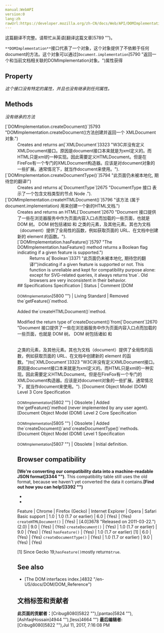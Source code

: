 ```yaml
---
manual:WebAPI
version:0
lang:zh
rawUrl:https://developer.mozilla.org/zh-CN/docs/Web/API/DOMImplementation
---
```




这篇翻译不完整。请帮忙从英语[翻译这篇文章]5789 "")。






`**DOMImplementation**`接口代表了一个对象，这个对象提供了不依赖于任何document的方法。这个对象可以通过[`Document.implementation`]5790 "返回一个和当前文档相关联的DOMImplementation对象。")属性获得


## Property<a name="Property"></a>


<em>这个接口没有特定的属性，并且也没有继承到任何属性。</em>


## Methods<a name="Methods"></a>


<em>没有继承的方法</em>

<dl><dt>[`DOMImplementation.createDocument()`]5793 "DOMImplementation.createDocument()方法创建并返回一个 XMLDocument对象.")</dt><dd>Creates and returns an[`XMLDocument`]3323 "W3C并没有定义XMLDocument接口。原因是document接口本来就是为xml定义的。而HTML只是xml的一种实现。因此需要定义HTMLDocument。但是在FireFox有一个专门的XMLDocument构造器。应该是对document对象的一些扩展。通常情况下，就当作document来使用。").</dd><dt>[`DOMImplementation.createDocumentType()`]5794 "此页面仍未被本地化, 期待您的翻译!")</dt><dd>Creates and returns a[`DocumentType`]2675 "DocumentType 接口 表示了一个包含文档类型的节点 Node .").</dd><dt>[`DOMImplementation.createHTMLDocument()`]5796 "该方法 (属于document.implementation) 用来创建一个新的HTML文档.")</dt><dd>Creates and returns an HTML[`Document`]2670 "Document 接口提供了一些在浏览器服务中作为页面内容入口点而加载的一些页面，也就是 DOM 树。 DOM 树包括诸如 <body> 和 <table> 之类的元素，及其他元素。其也为文档（document）提供了全局性的函数，例如获取页面的 URL、在文档中创建新的 element 的函数。").</dd><dt>[`DOMImplementation.hasFeature()`]5797 "The DOMImplementation.hasFeature() method returns a Boolean flag indicating if a given feature is supported.")</dt><dd>Returns a[`Boolean`]3371 "此页面仍未被本地化, 期待您的翻译!")indicating if a given feature is supported or not. This function is unreliable and kept for compatibility purpose alone: except for SVG-related queries, it always returns`true`. Old browsers are very inconsistent in their behavior.</dd></dl>
## Specifications<a name="Specifications"></a>
Specification | Status | Comment 
[DOM<br></br><small>DOMImplementation</small>]5800 "") | Living Standard | Removed the`getFeature()`method.<br></br>Added the`createHTMLDocument()`method.<br></br>Modified the return type of`createDocument()`from[`Document`]2670 "Document 接口提供了一些在浏览器服务中作为页面内容入口点而加载的一些页面，也就是 DOM 树。 DOM 树包括诸如 <body> 和 <table> 之类的元素，及其他元素。其也为文档（document）提供了全局性的函数，例如获取页面的 URL、在文档中创建新的 element 的函数。")to[`XMLDocument`]3323 "W3C并没有定义XMLDocument接口。原因是document接口本来就是为xml定义的。而HTML只是xml的一种实现。因此需要定义HTMLDocument。但是在FireFox有一个专门的XMLDocument构造器。应该是对document对象的一些扩展。通常情况下，就当作document来使用。"). 
[Document Object Model (DOM) Level 3 Core Specification<br></br><small>DOMImplementation</small>]5802 "") | Obsolete | Added the`getFeature()`method (never implemented by any user agent). 
[Document Object Model (DOM) Level 2 Core Specification<br></br><small>DOMImplementation</small>]5805 "") | Obsolete | Added the`createDocument()`and`createDocumentType()`methods. 
[Document Object Model (DOM) Level 1 Specification<br></br><small>DOMImplementation</small>]5807 "") | Obsolete | Initial definition. 


## Browser compatibility<a name="Browser_compatibility"></a>


**[We&#39;re converting our compatibility data into a machine-readable JSON format]3344 "")**. This compatibility table still uses the old format, because we haven&#39;t yet converted the data it contains.**[Find out how you can help!]3392 "")**


* 
* 
Feature | Chrome | Firefox (Gecko) | Internet Explorer | Opera | Safari 
Basic support | 1.0 | 1.0 (1.7 or earlier) | 6.0 | (Yes) | (Yes) 
`createHTMLDocument()` | (Yes) | [4.0]3678 "Released on 2011-03-22.")(2.0) | 9.0 | (Yes) | (Yes) 
`createDocument()` | (Yes) | 1.0 (1.7 or earlier) | 9.0 | (Yes) | (Yes) 
`hasFeature()` | (Yes) | 1.0 (1.7 or earlier) [1] | 6.0 | (Yes) | (Yes) 
`createDocumentType()` | (Yes) | 1.0 (1.7 or earlier) | 9.0 | (Yes) | (Yes) 





[1] Since Gecko 19,`hasFeature()`mostly returns`true`.


## See also<a name="See_also"></a>

* [The DOM interfaces index.]4832 "/en-US/docs/DOM/DOM_Reference")



## 文档标签和贡献者
**此页面的贡献者：**[Cribug8080]5822 ""),[pantao]5824 ""),[AshfaqHossain]4944 ""),[less]4664 "")
**最后编辑者:**[Cribug8080]5822 ""),<time>Jul 11, 2017, 7:16:08 PM</time>


